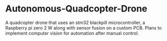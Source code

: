 # Autonomous-Quadcopter-Drone
A quadcopter drone that uses an stm32 blackpill microcontroller, a Raspberry pi zero 2 W along with sensor fusion on a custom PCB. Plans to implement computer vision for automation after manual control.
